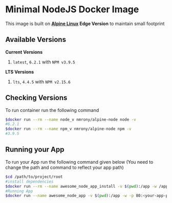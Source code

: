 Minimal NodeJS Docker Image
===========================
This image is built on **[Alpine Linux][1] Edge Version** to maintain small footprint

Available Versions
-------------------
**Current Versions**
 1. `latest`, `6.2.1` with `NPM v3.9.5`

**LTS Versions**
  1. `lts`, `4.4.5` with `NPM v2.15.6`  

Checking Versions
-----------------
To run container run the following command
```sh
$docker run --rm --name node_v nmrony/alpine-node node -v
#6.2.1
$docker run --rm --name npm_v nmrony/alpine-node npm -v
#3.9.5
```  
Running your App
-----------------
To run your App run the following command given below (You need to change the path and command to reflect your app path)
```sh
$cd /path/to/project/root
#install dependencies
$docker run --rm --name awesome_node_app_install -v $(pwd):/app -w /app nmrony/node-alpine npm i
#Running App
$docker run --name awesome_node_app -v $(pwd):/app -w -p 80:<your-app-port> /app nmrony/node-alpine node [app-entrypoint.js]

```

[1]: http://www.alpinelinux.org/
